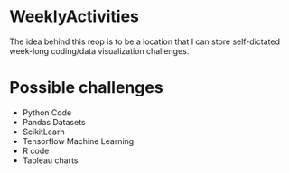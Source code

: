 # WeeklyActivities
The idea behind this reop is to be a location that I can store self-dictated week-long coding/data visualization challenges.

# Possible challenges
- Python Code
- Pandas Datasets
- ScikitLearn
- Tensorflow Machine Learning
- R code
- Tableau charts